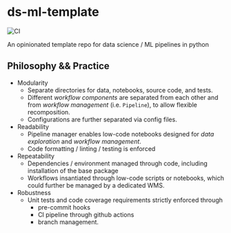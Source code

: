 # ds-ml-template
![CI](https://github.com/davegrays/ds-ml-template/actions/workflows/ci.yml/badge.svg)

An opinionated template repo for data science / ML pipelines in python

## Philosophy && Practice
- Modularity
  - Separate directories for data, notebooks, source code, and tests.
  - Different *workflow components* are separated from each other and from *workflow management* (i.e. `Pipeline`), to allow flexible recomposition.
  - Configurations are further separated via config files.
- Readability
  - Pipeline manager enables low-code notebooks designed for *data exploration* and *workflow management*.
  - Code formatting / linting / testing is enforced
- Repeatability
  - Dependencies / environment managed through code, including installation of the base package
  - Workflows insantiated through low-code scripts or notebooks, which could further be managed by a dedicated WMS.
- Robustness
  - Unit tests and code coverage requirements strictly enforced through
    - pre-commit hooks
    - CI pipeline through github actions
    - branch management.
